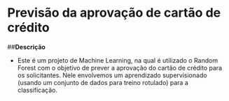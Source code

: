 # Previsão da aprovação de cartão de crédito

##**Descrição**

- Este é um projeto de Machine Learning, na qual é utilizado o Random Forest com o objetivo de prever a aprovação do cartão de crédito para os solicitantes. Nele envolvemos um aprendizado supervisionado (usando um conjunto de dados para treino rotulado) para a classificação.
